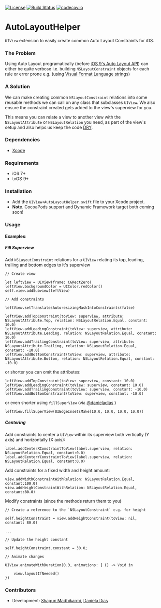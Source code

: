 [![License](https://img.shields.io/badge/license-MIT-green.svg?style=flat)](https://github.com/ustwo/autolayout-helper-swift/blob/master/LICENSE)
[![Build Status](https://travis-ci.org/ustwo/autolayout-helper-swift.svg?branch=master)](https://travis-ci.org/ustwo/autolayout-helper-swift)
[![codecov.io](https://codecov.io/github/ustwo/autolayout-helper-swift/coverage.svg?branch=master)](https://codecov.io/github/ustwo/autolayout-helper-swift?branch=master)

AutoLayoutHelper
=======================

`UIView` extension to easily create common Auto Layout Constraints for iOS.

### The Problem

Using Auto Layout programatically (before [iOS 9's Auto Layout API](http://bartjacobs.com/auto-layout-fundamentals-working-with-layout-anchors/)) can either be quite verbose i.e. building `NSLayoutConstraint` objects for each rule or error prone e.g. (using [Visual Format Language strings](https://developer.apple.com/library/ios/documentation/UserExperience/Conceptual/AutolayoutPG/VisualFormatLanguage/VisualFormatLanguage.html))

### A Solution

We can make creating common `NSLayoutConstraint` relations into some reusable methods we can call on any class that subclasses `UIView`. We also ensure the constraint created gets added to the view's superview for you.

This means you can relate a view to another view with the `NSLayoutAttribute` or `NSLayoutRelation` you need, as part of the view's setup and also helps us keep the code [DRY](https://en.wikipedia.org/wiki/Don%27t_repeat_yourself).

### Dependencies

* [Xcode](https://itunes.apple.com/gb/app/xcode/id497799835?mt=12#)

### Requirements

* iOS 7+
* tvOS 9+

### Installation

- Add the `UIView+AutoLayoutHelper.swift` file to your Xcode project.
- **Note**. CocoaPods support and Dynamic Framework target both coming soon!

### Usage

#### Examples:

##### Fill Superview

Add `NSLayoutConstraint` relations for a `UIView` relating its top, leading, trailing and bottom edges to it's superview

    // Create view

    let leftView = UIView(frame: CGRectZero)
    leftView.backgroundColor = UIColor.redColor()
    self.view.addSubview(leftView)

    // Add constraints

    leftView.setTranslatesAutoresizingMaskIntoConstraints(false)

    leftView.addTopConstraint(toView: superview, attribute: NSLayoutAttribute.Top, relation: NSLayoutRelation.Equal, constant: 10.0)
    leftView.addLeadingConstraint(toView: superview, attribute: NSLayoutAttribute.Leading, relation: NSLayoutRelation.Equal, constant: 10.0)
    leftView.addTrailingConstraint(toView: superview, attribute: NSLayoutAttribute.Trailing, relation: NSLayoutRelation.Equal, constant: -10.0)
    leftView.addBottomConstraint(toView: superview, attribute: NSLayoutAttribute.Bottom, relation: NSLayoutRelation.Equal, constant: -10.0)

or shorter you can omit the attributes:

    leftView.addTopConstraint(toView: superview, constant: 10.0)
    leftView.addLeadingConstraint(toView: superview, constant: 10.0)
    leftView.addTrailingConstraint(toView: superview, constant: -10.0)
    leftView.addBottomConstraint(toView: superview, constant: -10.0)

or even shorter using `fillSuperView` (via [@danieladias](https://github.com/danieladias) )

    leftView.fillSuperView(UIEdgeInsetsMake(10.0, 10.0, 10.0, 10.0))

##### Centering

Add constraints to center a `UIView` within its superview both vertically (Y axis) and horizontally (X axis):

    label.addCenterXConstraintToView(label.superview, relation: NSLayoutRelation.Equal, constant:0.0)
    label.addCenterYConstraintToView(label.superview, relation: NSLayoutRelation.Equal, constant:0.0)

Add constraints for a fixed width and height amount:

    view.addWidthConstraintWithRelation: NSLayoutRelation.Equal, constant:100.0)
    view.addHeightConstraintWithRelation: NSLayoutRelation.Equal, constant:80.0)

Modify constraints (since the methods return them to you)

    // Create a reference to the `NSLayoutConstraint` e.g. for height

    self.heightConstraint = view.addHeightConstraint(toView: nil, constant: 80.0)

    ...

    // Update the height constant

    self.heightConstraint.constant = 30.0;

    // Animate changes

    UIView.animateWithDuration(0.3, animations: { () -> Void in

        view.layoutIfNeeded()
    })

### Contributors

* Development: [Shagun Madhikarmi](mailto:shagun@ustwo.com), [Daniela Dias](mailto:daniela@ustwo.com)
